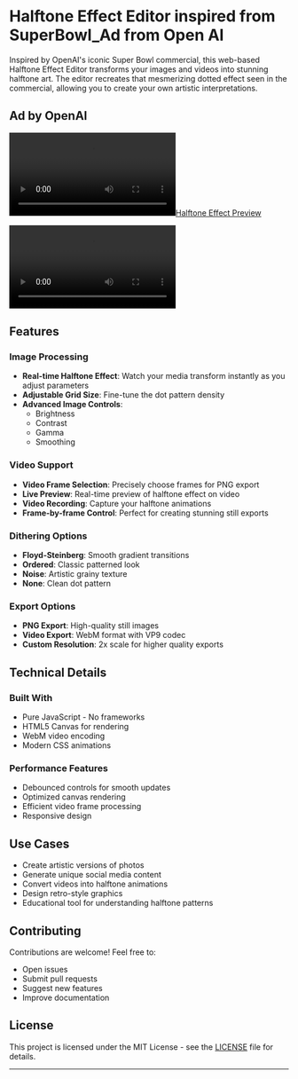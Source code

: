 # Halftone Effect Editor inspired from SuperBowl_Ad from Open AI

Inspired by OpenAI's iconic Super Bowl commercial, this web-based Halftone Effect Editor transforms your images and videos into stunning halftone art. The editor recreates that mesmerizing dotted effect seen in the commercial, allowing you to create your own artistic interpretations.

## Ad by OpenAI

[![Halftone Effect Preview](https://quload.com/file/QuLoad_18TxogoHfE.mp4)](https://quload.com/file/QuLoad_18TxogoHfE.mp4)

<video controls>
  <source src="https://quload.com/file/QuLoad_18TxogoHfE.mp4" type="video/mp4">
  Your browser does not support the video tag.
</video>

##  Features

###  Image Processing
- **Real-time Halftone Effect**: Watch your media transform instantly as you adjust parameters
- **Adjustable Grid Size**: Fine-tune the dot pattern density
- **Advanced Image Controls**:
  - Brightness
  - Contrast
  - Gamma
  - Smoothing

###  Video Support
- **Video Frame Selection**: Precisely choose frames for PNG export
- **Live Preview**: Real-time preview of halftone effect on video
- **Video Recording**: Capture your halftone animations
- **Frame-by-frame Control**: Perfect for creating stunning still exports

###  Dithering Options
- **Floyd-Steinberg**: Smooth gradient transitions
- **Ordered**: Classic patterned look
- **Noise**: Artistic grainy texture
- **None**: Clean dot pattern

###  Export Options
- **PNG Export**: High-quality still images
- **Video Export**: WebM format with VP9 codec
- **Custom Resolution**: 2x scale for higher quality exports

##  Technical Details

### Built With
- Pure JavaScript - No frameworks
- HTML5 Canvas for rendering
- WebM video encoding
- Modern CSS animations

### Performance Features
- Debounced controls for smooth updates
- Optimized canvas rendering
- Efficient video frame processing
- Responsive design

##  Use Cases

- Create artistic versions of photos
- Generate unique social media content
- Convert videos into halftone animations
- Design retro-style graphics
- Educational tool for understanding halftone patterns

##  Contributing

Contributions are welcome! Feel free to:
- Open issues
- Submit pull requests
- Suggest new features
- Improve documentation

##  License

This project is licensed under the MIT License - see the [LICENSE](LICENSE) file for details.

---
